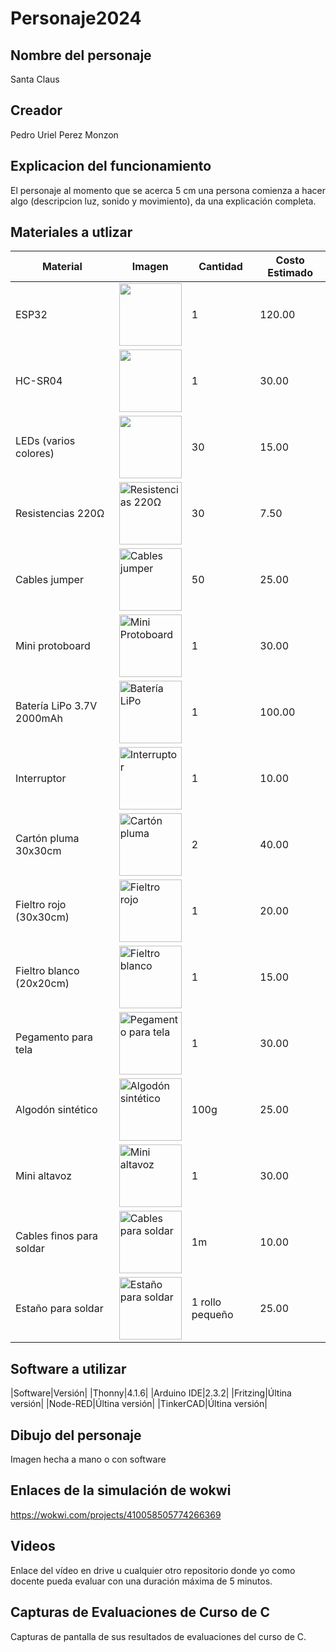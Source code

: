 # Personaje2024
## Nombre del personaje
Santa Claus
## Creador
Pedro Uriel Perez Monzon

## Explicacion del funcionamiento
El personaje al momento que se acerca 5 cm una persona comienza a hacer algo (descripcion luz, sonido y movimiento), da una explicación completa.

## Materiales a utlizar
|Material|Imagen|Cantidad|Costo Estimado|
|--|--|--|--|
|ESP32|<img src="https://github.com/user-attachments/assets/0d280367-493e-4f7c-a587-36e1f822116b" width="100"/>|1|120.00|
|HC-SR04|<img width="100" src="https://github.com/user-attachments/assets/e8f3a364-83e3-4194-9eb1-15547012fb1b" />|1|30.00|
|LEDs (varios colores)|<img src="https://github.com/user-attachments/assets/d5d6a8c6-b8d5-4105-b6b9-9f888811f3b3" width="100"/>|30|15.00|
|Resistencias 220Ω|<img src="https://github.com/user-attachments/assets/4afe7e01-a2e6-4078-86a3-0ef0b59f24ad" alt="Resistencias 220Ω"  width="100"/>|30|7.50|
|Cables jumper|<img src="https://github.com/user-attachments/assets/ffd2a891-89e0-4ac4-86cf-37ab1984a282" alt="Cables jumper"  width="100"/>|50|25.00|
|Mini protoboard|<img src="https://github.com/user-attachments/assets/42e63fbb-7001-45d9-8d9d-1c8bb2d1c166" alt="Mini Protoboard" width="100"/>|1|30.00|
|Batería LiPo 3.7V 2000mAh|<img src="https://github.com/user-attachments/assets/f24268c7-7bc4-4902-ace6-4792b3ce25b0" alt="Batería LiPo" width="100"/>|1|100.00|
|Interruptor|<img src="https://github.com/user-attachments/assets/11ac9b75-10b5-4465-8126-0288ceb8dd6c" alt="Interruptor" width="100"/>|1|10.00|
|Cartón pluma 30x30cm|<img src="https://github.com/user-attachments/assets/5010b4b0-17ec-4a2a-af44-70a09aff0e7c" alt="Cartón pluma" width="100"/>|2|40.00|
|Fieltro rojo (30x30cm)|<img src="https://github.com/user-attachments/assets/12c7d205-ac5e-4ebb-8a1f-3b1719694b07" alt="Fieltro rojo" width="100"/>|1|20.00|
|Fieltro blanco (20x20cm)|<img src="https://github.com/user-attachments/assets/0805ca26-e197-4f16-b75b-9d8eeeed8ec5" alt="Fieltro blanco" width="100"/>|1|15.00|
|Pegamento para tela|<img src="https://github.com/user-attachments/assets/b40c9732-936d-451c-9f22-cc0a29187795" alt="Pegamento para tela" width="100"/>|1|30.00|
|Algodón sintético|<img src="https://github.com/user-attachments/assets/99c09d1a-6793-44d9-bab4-e1e533704ec6" alt="Algodón sintético" width="100"/>|100g|25.00|
|Mini altavoz|<img src="https://github.com/user-attachments/assets/1ecb6cc3-8569-4033-adfb-ec763de42533" alt="Mini altavoz" width="100"/>|1|30.00|
|Cables finos para soldar|<img src="https://github.com/user-attachments/assets/2fbf37e6-1523-4850-b78c-125227524014" alt="Cables para soldar" width="100"/>|1m|10.00|
|Estaño para soldar|<img src="https://github.com/user-attachments/assets/cbedab53-866d-4726-ac36-f00f6546f03c" alt="Estaño para soldar" width="100"/>|1 rollo pequeño|25.00|



## Software a utilizar
|Software|Versión|
|Thonny|4.1.6|
|Arduino IDE|2.3.2|
|Fritzing|Últina versión|
|Node-RED|Últina versión|
|TinkerCAD|Últina versión|

## Dibujo del personaje
Imagen hecha a mano o con software

## Enlaces de la simulación de wokwi
https://wokwi.com/projects/410058505774266369

## Videos
Enlace del vídeo en drive u cualquier otro repositorio donde yo como docente pueda evaluar con una duración máxima de 5 minutos.

## Capturas de Evaluaciones de Curso de C
Capturas de pantalla de sus resultados de evaluaciones del curso de C.
